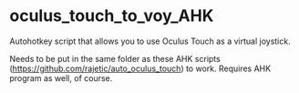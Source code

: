 # oculus_touch_to_voy_AHK
Autohotkey script that allows you to use Oculus Touch as a virtual joystick.

Needs to be put in the same folder as these AHK scripts (https://github.com/rajetic/auto_oculus_touch) to work. Requires AHK program as well, of course.
